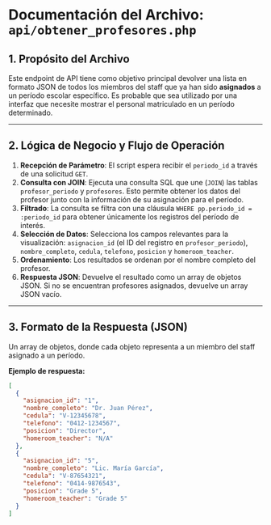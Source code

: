 # Documentación del Archivo: `api/obtener_profesores.php`

## 1. Propósito del Archivo

Este endpoint de API tiene como objetivo principal devolver una lista en formato JSON de todos los miembros del staff que ya han sido **asignados** a un período escolar específico. Es probable que sea utilizado por una interfaz que necesite mostrar el personal matriculado en un período determinado.

---

## 2. Lógica de Negocio y Flujo de Operación

1.  **Recepción de Parámetro**: El script espera recibir el `periodo_id` a través de una solicitud `GET`.
2.  **Consulta con JOIN**: Ejecuta una consulta SQL que une (`JOIN`) las tablas `profesor_periodo` y `profesores`. Esto permite obtener los datos del profesor junto con la información de su asignación para el período.
3.  **Filtrado**: La consulta se filtra con una cláusula `WHERE pp.periodo_id = :periodo_id` para obtener únicamente los registros del período de interés.
4.  **Selección de Datos**: Selecciona los campos relevantes para la visualización: `asignacion_id` (el ID del registro en `profesor_periodo`), `nombre_completo`, `cedula`, `telefono`, `posicion` y `homeroom_teacher`.
5.  **Ordenamiento**: Los resultados se ordenan por el nombre completo del profesor.
6.  **Respuesta JSON**: Devuelve el resultado como un array de objetos JSON. Si no se encuentran profesores asignados, devuelve un array JSON vacío.

---

## 3. Formato de la Respuesta (JSON)

Un array de objetos, donde cada objeto representa a un miembro del staff asignado a un período.

**Ejemplo de respuesta:**
```json
[
  {
    "asignacion_id": "1",
    "nombre_completo": "Dr. Juan Pérez",
    "cedula": "V-12345678",
    "telefono": "0412-1234567",
    "posicion": "Director",
    "homeroom_teacher": "N/A"
  },
  {
    "asignacion_id": "5",
    "nombre_completo": "Lic. María García",
    "cedula": "V-87654321",
    "telefono": "0414-9876543",
    "posicion": "Grade 5",
    "homeroom_teacher": "Grade 5"
  }
]
```
